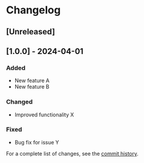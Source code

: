 # Changelog

## [Unreleased]

## [1.0.0] - 2024-04-01

### Added

- New feature A
- New feature B

### Changed

- Improved functionality X

### Fixed

- Bug fix for issue Y

For a complete list of changes, see the [commit history](https://github.com/username/repository/commits/main).
